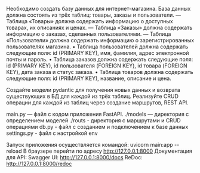 Необходимо создать базу данных для интернет-магазина. База данных должна состоять из трёх таблиц: товары, заказы и пользователи. — Таблица «Товары» должна содержать информацию о доступных товарах, их описаниях и ценах. — Таблица «Заказы» должна содержать информацию о заказах, сделанных пользователями. — Таблица «Пользователи» должна содержать информацию о зарегистрированных пользователях магазина. • Таблица пользователей должна содержать следующие поля: id (PRIMARY KEY), имя, фамилия, адрес электронной почты и пароль. • Таблица заказов должна содержать следующие поля: id (PRIMARY KEY), id пользователя (FOREIGN KEY), id товара (FOREIGN KEY), дата заказа и статус заказа. • Таблица товаров должна содержать следующие поля: id (PRIMARY KEY), название, описание и цена.

Создайте модели pydantic для получения новых данных и возврата существующих в БД для каждой из трёх таблиц. Реализуйте CRUD операции для каждой из таблиц через создание маршрутов, REST API.

main.py — файл с кодом приложения FastAPI.
./models — директория с определением моделей
./routs - директория с маршрутами и CRUD операциями
db.py - файл с созданием и подключением к базе данных
settings.py - файл с настройкой env



Запуск приложения осуществляется командой: uvicorn main:app --reload В браузере перейти по адресу http://127.0.0.1:8000 
Документация для API:
Swagger UI: http://127.0.0.1:8000/docs
ReDoc: http://127.0.0.1:8000/redoc